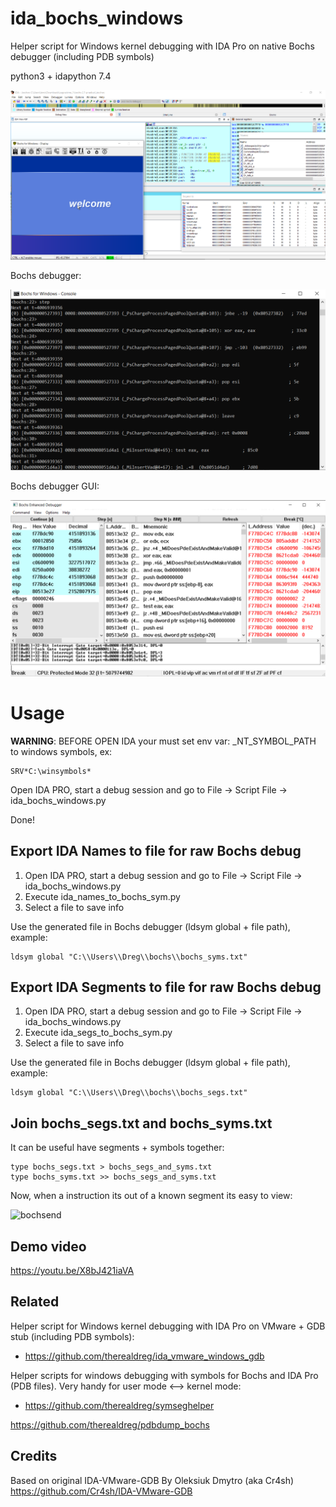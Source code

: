 # ida_bochs_windows
Helper script for Windows kernel debugging with IDA Pro on native Bochs debugger (including PDB symbols)

python3 + idapython 7.4

![bochimage](img/bochimage.png)

Bochs debugger:

![names](img/names.png)

Bochs debugger GUI:

![debugui](img/debugui.png)

# Usage

**WARNING**: BEFORE OPEN IDA your must set env var: _NT_SYMBOL_PATH to windows symbols, ex: 
```
SRV*C:\winsymbols*
```` 

Open IDA PRO, start a debug session and go to File -> Script File -> ida_bochs_windows.py

Done!

## Export IDA Names to file for raw Bochs debug

1. Open IDA PRO, start a debug session and go to File -> Script File -> ida_bochs_windows.py
2. Execute ida_names_to_bochs_sym.py
3. Select a file to save info

Use the generated file in Bochs debugger (ldsym global + file path), example:

```
ldsym global "C:\\Users\\Dreg\\bochs\\bochs_syms.txt"
```

## Export IDA Segments to file for raw Bochs debug

1. Open IDA PRO, start a debug session and go to File -> Script File -> ida_bochs_windows.py
2. Execute ida_segs_to_bochs_sym.py
3. Select a file to save info

Use the generated file in Bochs debugger (ldsym global + file path), example:

```
ldsym global "C:\\Users\\Dreg\\bochs\\bochs_segs.txt"
```

## Join bochs_segs.txt and bochs_syms.txt

It can be useful have segments + symbols together:

```
type bochs_segs.txt > bochs_segs_and_syms.txt
type bochs_syms.txt >> bochs_segs_and_syms.txt
```

Now, when a instruction its out of a known segment its easy to view:

![bochsend](img/bochsend.png)

## Demo video

https://youtu.be/X8bJ421iaVA

## Related 

Helper script for Windows kernel debugging with IDA Pro on VMware + GDB stub (including PDB symbols):
- https://github.com/therealdreg/ida_vmware_windows_gdb

Helper scripts for windows debugging with symbols for Bochs and IDA Pro (PDB files). Very handy for user mode <--> kernel mode:
- https://github.com/therealdreg/symseghelper

https://github.com/therealdreg/pdbdump_bochs

## Credits

Based on original IDA-VMware-GDB By Oleksiuk Dmytro (aka Cr4sh) https://github.com/Cr4sh/IDA-VMware-GDB

